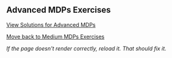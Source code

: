 ## Advanced MDPs Exercises


[View Solutions for Advanced MDPs](https://github.com/UMdecisionsupport/DecisionSupport2023/blob/main/MDPs/Solutions/Advanced_Solutions.md)

[Move back to Medium MDPs Exercises](https://github.com/UMdecisionsupport/DecisionSupport2023/blob/main/MDPs/Medium.md)

*If the page doesn't render correctly, reload it. That should fix it.*
